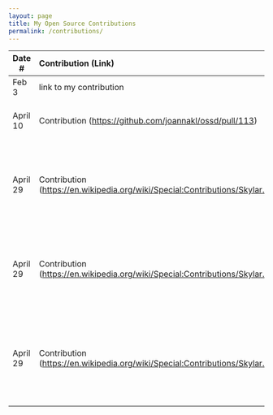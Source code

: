```yaml
---
layout: page
title: My Open Source Contributions
permalink: /contributions/
---
```


<!--
Type of the contribution should be "Wikipedia edit", "OpenStreet Map feature", "Documentation", "Course website", "Blog",
"Browser Add-on", etc.

The description should include a brief summary of what you did.

The link should bring us to a public page that shows your contribution. 

Replace the first row with your own contribution. 

-->





| Date #       | Contribution (Link)  | Type  | Description |
|---|:---|:---|:---|
| Feb 3   | link to my contribution    | course website    |   I fixed a broken link.    |
|  April 10   |  Contribution (https://github.com/joannakl/ossd/pull/113)  |  Course Website (Daily)   |   I fixed the Sunday due date for this week.   |
|  April 29   |  Contribution (https://en.wikipedia.org/wiki/Special:Contributions/Skylar.mo)   |  Wikipedia   |  I added some information about a program I was in to my high school's page.     |
| April 29   | Contribution (https://en.wikipedia.org/wiki/Special:Contributions/Skylar.mo)   | Wikipedia    |   I added information about a club I was in (Rocketry Club) to my high school's page.    |
| April 29   |   Contribution (https://en.wikipedia.org/wiki/Special:Contributions/Skylar.mo)  | Wikipedia    |   I added a club to the list of organizations for my roomate's high school. (It was a coding club)    |
